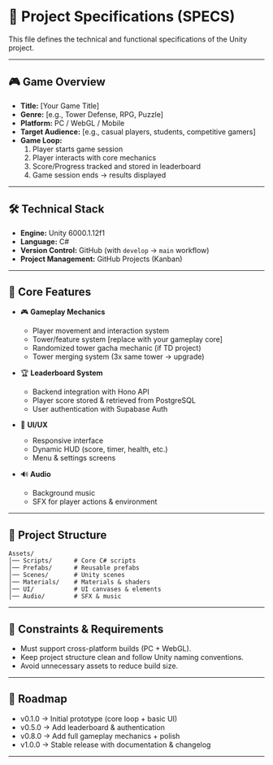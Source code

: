 # 📘 Project Specifications (SPECS)

This file defines the technical and functional specifications of the Unity project.  

---

## 🎮 Game Overview
- **Title:** [Your Game Title]  
- **Genre:** [e.g., Tower Defense, RPG, Puzzle]  
- **Platform:** PC / WebGL / Mobile  
- **Target Audience:** [e.g., casual players, students, competitive gamers]  
- **Game Loop:**  
  1. Player starts game session  
  2. Player interacts with core mechanics  
  3. Score/Progress tracked and stored in leaderboard  
  4. Game session ends → results displayed  

---

## 🛠 Technical Stack
- **Engine:** Unity 6000.1.12f1  
- **Language:** C#  
- **Version Control:** GitHub (with `develop` → `main` workflow)  
- **Project Management:** GitHub Projects (Kanban)  

---

## 🚀 Core Features
- 🎮 **Gameplay Mechanics**  
  - Player movement and interaction system  
  - Tower/feature system [replace with your gameplay core]  
  - Randomized tower gacha mechanic (if TD project)  
  - Tower merging system (3x same tower → upgrade)  

- 🏆 **Leaderboard System**  
  - Backend integration with Hono API  
  - Player score stored & retrieved from PostgreSQL  
  - User authentication with Supabase Auth  

- 🎨 **UI/UX**  
  - Responsive interface  
  - Dynamic HUD (score, timer, health, etc.)  
  - Menu & settings screens  

- 🔊 **Audio**  
  - Background music  
  - SFX for player actions & environment  

---

## 📂 Project Structure
```
Assets/
│── Scripts/      # Core C# scripts
│── Prefabs/      # Reusable prefabs
│── Scenes/       # Unity scenes
│── Materials/    # Materials & shaders
│── UI/           # UI canvases & elements
│── Audio/        # SFX & music
```

---

## 📏 Constraints & Requirements
- Must support cross-platform builds (PC + WebGL).
- Keep project structure clean and follow Unity naming conventions.
- Avoid unnecessary assets to reduce build size.

---

## 📅 Roadmap
- v0.1.0 → Initial prototype (core loop + basic UI)
- v0.5.0 → Add leaderboard & authentication
- v0.8.0 → Add full gameplay mechanics + polish
- v1.0.0 → Stable release with documentation & changelog

---
